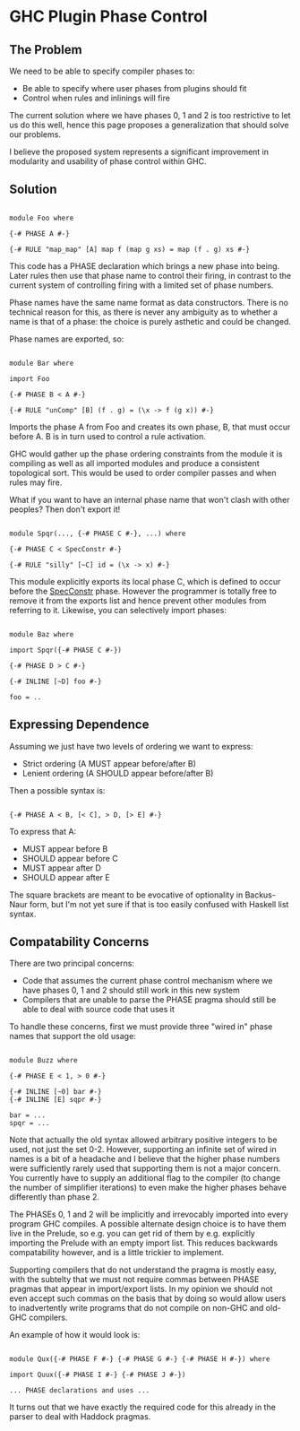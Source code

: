 # GHC Plugin Phase Control

## The Problem


We need to be able to specify compiler phases to:

- Be able to specify where user phases from plugins should fit
- Control when rules and inlinings will fire


The current solution where we have phases 0, 1 and 2 is too restrictive to let us do this well, hence this page proposes a generalization that should solve our problems.


I believe the proposed system represents a significant improvement in modularity and usability of phase control within GHC.

## Solution

```wiki

module Foo where

{-# PHASE A #-}

{-# RULE "map_map" [A] map f (map g xs) = map (f . g) xs #-}

```


This code has a PHASE declaration which brings a new phase into being. Later rules then use that phase name to control their firing, in contrast to the current system of controlling firing with a limited set of phase numbers.


Phase names have the same name format as data constructors. There is no technical reason for this, as there is never any ambiguity as to whether a name is that of a phase: the choice is purely asthetic and could be changed.


Phase names are exported, so:

```wiki

module Bar where

import Foo

{-# PHASE B < A #-}

{-# RULE "unComp" [B] (f . g) = (\x -> f (g x)) #-}

```


Imports the phase A from Foo and creates its own phase, B, that must occur before A. B is in turn used to control a rule activation.


GHC would gather up the phase ordering constraints from the module it is compiling as well as all imported modules and produce a consistent topological sort. This would be used to order compiler passes and when rules may fire.


What if you want to have an internal phase name that won't clash with other peoples? Then don't export it!

```wiki

module Spqr(..., {-# PHASE C #-}, ...) where

{-# PHASE C < SpecConstr #-}

{-# RULE "silly" [~C] id = (\x -> x) #-}

```


This module explicitly exports its local phase C, which is defined to occur before the [SpecConstr](spec-constr) phase. However the programmer is totally free to remove it from the exports list and hence prevent other modules from referring to it. Likewise, you can selectively import phases:

```wiki

module Baz where

import Spqr({-# PHASE C #-})

{-# PHASE D > C #-}

{-# INLINE [~D] foo #-}

foo = ..

```

## Expressing Dependence


Assuming we just have two levels of ordering we want to express:

- Strict ordering (A MUST appear before/after B)
- Lenient ordering (A SHOULD appear before/after B)


Then a possible syntax is:

```wiki

{-# PHASE A < B, [< C], > D, [> E] #-}

```


To express that A:

- MUST appear before B
- SHOULD appear before C
- MUST appear after D
- SHOULD appear after E


The square brackets are meant to be evocative of optionality in Backus-Naur form, but I'm not yet sure if that is too easily confused with Haskell list syntax.

## Compatability Concerns


There are two principal concerns:

- Code that assumes the current phase control mechanism where we have phases 0, 1 and 2 should still work in this new system
- Compilers that are unable to parse the PHASE pragma should still be able to deal with source code that uses it


To handle these concerns, first we must provide three "wired in" phase names that support the old usage:

```wiki

module Buzz where

{-# PHASE E < 1, > 0 #-}

{-# INLINE [~0] bar #-}
{-# INLINE [E] sqpr #-}

bar = ...
spqr = ...

```


Note that actually the old syntax allowed arbitrary positive integers to be used, not just the set 0-2. However, supporting an infinite set of wired in names is a bit of a headache and I believe that the higher phase numbers were sufficiently rarely used that supporting them is not a major concern. You currently have to supply an additional flag to the compiler (to change the number of simplifier iterations) to even make the higher phases behave differently than phase 2.


The PHASEs 0, 1 and 2 will be implicitly and irrevocably imported into every program GHC compiles. A possible alternate design choice is to have them live in the Prelude, so e.g. you can get rid of them by e.g. explicitly importing the Prelude with an empty import list. This reduces backwards compatability however, and is a little trickier to implement.


Supporting compilers that do not understand the pragma is mostly easy, with the subtelty that we must not require commas between PHASE pragmas that appear in import/export lists. In my opinion we should not even accept such commas on the basis that by doing so would allow users to inadvertently write programs that do not compile on non-GHC and old-GHC compilers.


An example of how it would look is:

```wiki

module Qux({-# PHASE F #-} {-# PHASE G #-} {-# PHASE H #-}) where

import Quux({-# PHASE I #-} {-# PHASE J #-})

... PHASE declarations and uses ...

```


It turns out that we have exactly the required code for this already in the parser to deal with Haddock pragmas.
